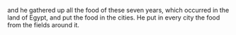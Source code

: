 and he gathered up all the food of these seven years, which occurred in the land of Egypt, and put the food in the cities. He put in every city the food from the fields around it.
